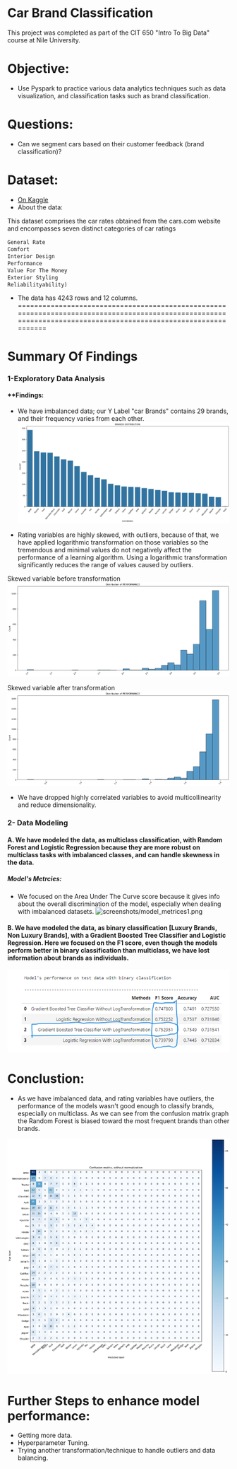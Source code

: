 # Car Brand Classification

This project was completed as part of the CIT 650 "Intro To Big Data" course at Nile University.

# Objective:

  * Use Pyspark to practice various data analytics techniques such as data visualization, and classification tasks such as brand classification.
# Questions:

  *   Can we segment cars based on their customer feedback (brand classification)?
# Dataset:
  * [On Kaggle](https://www.kaggle.com/datasets/ahmettalhabektas/new-york-cars-big-data-2023)
  * About the data:
    
This dataset comprises the car rates obtained from the cars.com website and encompasses seven distinct categories of car ratings
    
    General Rate
    Comfort
    Interior Design
    Performance
    Value For The Money
    Exterior Styling
    Reliabilityability)
    
* The data has 4243 rows and 12 columns.
================================================================================================================================================================
# Summary Of Findings

### 1-Exploratory Data Analysis

#### **Findings:

* We have imbalanced data; our Y Label "car Brands" contains 29 brands, and their frequency varies from each other.
![screenshots/brand_distribution.png](screenshots/brand_distribution.png)

* Rating variables are highly skewed, with outliers, because of that, we have applied logarithmic transformation on those variables so the tremendous and minimal values do not negatively affect the performance of a learning algorithm. Using a logarithmic transformation significantly reduces the range of values caused by outliers.

Skewed variable before transformation
![screenshots/performance1.png](screenshots/performance1.png)

Skewed variable after transformation
![screenshots/performance2.png](screenshots/performance2.png)

* We have dropped highly correlated variables to avoid multicollinearity and reduce dimensionality.

### 2- Data Modeling

#### A. We have modeled the data, as multiclass classification, with Random Forest and Logistic Regression because they are more robust on multiclass tasks with imbalanced classes, and can handle skewness in the data. 
   
##### Model's Metrcies:
* We focused on the Area Under The Curve score because it gives info about the overall discrimination of the model, especially when dealing with imbalanced datasets.
![screenshots/model_metrices1.png](screenshots/model_metrices1.png)

#### B. We have modeled the data, as binary classification [Luxury Brands, Non Luxury Brands], with a Gradient Boosted Tree Classifier and Logistic Regression. Here we focused on the F1 score, even though the models perform better in binary classification than multiclass, we have lost information about brands as individuals.
![screenshots/model_metrices2.png](screenshots/model_metrices2.png)

# Conclustion:
* As we have imbalanced data, and rating variables have outliers, the performance of the models wasn't good enough to classify brands, especially on multiclass. As we can see from the confusion matrix graph the Random Forest is biased toward the most frequent brands than other brands.

![screenshots/cm.png](screenshots/cm.png)

# Further Steps to enhance model performance:
* Getting more data.
* Hyperparameter Tuning.
* Trying another transformation/technique to handle outliers and data balancing.
